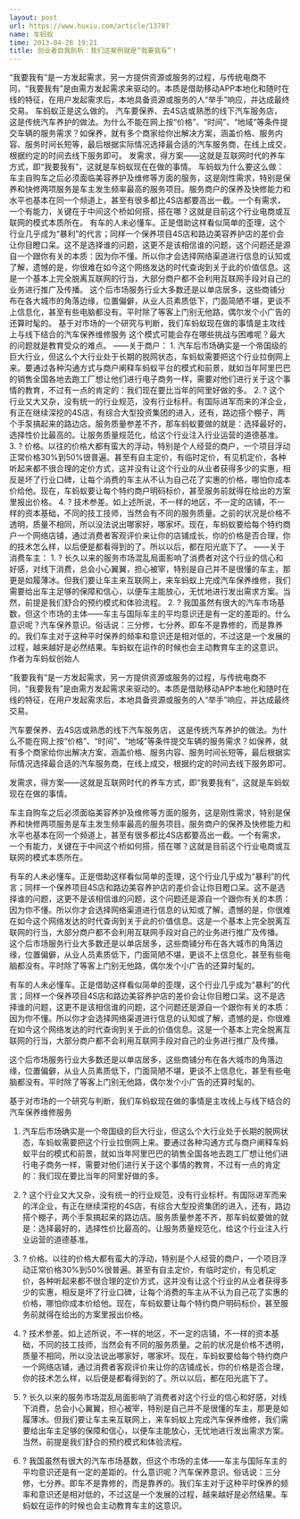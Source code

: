 ```yaml
---
layout: post
url: https://www.huxiu.com/article/13787
name: 车蚂蚁
time: 2013-04-28 19:21
title: 创业者自我剖析：我们这案例就是“我要我有”！
---
```

“我要我有”是一方发起需求，另一方提供资源或服务的过程，与传统电商不同，“我要我有”是由需方发起需求来驱动的。本质是借助移动APP本地化和随时在线的特征，在用户发起需求后，本地具备资源或服务的人“举手”响应，并达成最终交易。 车蚂蚁正是这么做的。 汽车要保养、去4S店或熟悉的线下汽车服务店， 这是传统汽车养护的做法。为什么不能在网上按“价格”、“时间”、“地域”等条件提交车辆的服务需求？如保养，就有多个商家给你出解决方案，涵盖价格、服务内容、服务时间长短等，最后根据实际情况选择最合适的汽车服务商，在线上成交，根据约定的时间去线下服务即可。 发需求，得方案——这就是互联网时代的养车方式，即“我要我有”，这就是车蚂蚁现在在做的事情。 车蚂蚁为什么要这么做： 车主自购车之后必须面临美容养护及维修等方面的服务，这是刚性需求，特别是保养和快修两项服务是车主发生频率最高的服务项目。服务商户的保养及快修能力和水平也基本在同一个频道上，甚至有很多都比4S店都要高出一截。一个有需求，一个有能力，关键在于中间这个桥如何搭，搭在哪？这就是目前这个行业电商或互联网的模式本质所在。 有车的人未必懂车。正是借助这样看似简单的歪理，这个行业几乎成为“暴利”的代言；同样一个保养项目4S店和路边美容养护店的差价会让你目瞪口呆。这不是选择谁的问题，这更不是该相信谁的问题，这个问题还是源自一个跟你有关的本质：因为你不懂。所以你才会选择网络渠道进行信息的认知或了解，遗憾的是，你很难在如今这个网络发达的时代查询到关于此的价值信息。这是一个基本上完全脱离互联网的行当，大部分商户都不会利用互联网手段对自己的业务进行推广及传播。 这个后市场服务行业大多数还是以单店居多，这些商铺分布在各大城市的角落边缘，位置偏僻，从业人员素质低下，门面简陋不堪，更谈不上信息化，甚至有些电脑都没有。平时除了等客上门别无他路，偶尔发个小广告的还算时髦的。 基于对市场的一个研究与判断，我们车蚂蚁现在做的事情是主攻线上与线下结合的汽车保养维修服务 这个模式可能会存在哪些挑战与困难呢？最大的问题就是教育受众的难点。 ——关于商户： 1. 汽车后市场确实是一个帝国级的巨大行业，但这么个大行业处于长期的脱网状态，车蚂蚁需要把这个行业拉倒网上来。要通过各种沟通方式与商户阐释车蚂蚁平台的模式和前景，就如当年阿里巴巴的销售全国各地去跑工厂想让他们进行电子商务一样，需要对他们进行关于这个事情的教育，不过有一点的肯定的：我们现在要比当年的阿里好做的多。 2. ? 这个行业又大又杂，没有统一的行业规范，没有行业标杆。有国际进军而来的洋企业，有正在继续深挖的4S店，有综合大型投资集团的进入，还有，路边搭个棚子，两个手泵搞起来的路边店。服务质量参差不齐，那车蚂蚁要做的就是：选择最好的，选择性价比最高的。让服务质量规范化，给这个行业注入行业运营的道德基准。 3. ? 价格。以往的价格大都有蛮大的浮动，特别是个人经营的商户，一个项目浮动正常价格30%到50%很普遍。甚至有自主定价，有临时定价，有见机定价，各种听起来都不很合理的定价方式，这并没有让这个行业的从业者获得多少的实惠，相反是坏了行业口碑，让每个消费的车主从不认为自己花了实惠的价格，哪怕你成本价给他。现在，车蚂蚁要让每个特约商户明码标价，甚至服务前就得在给出的方案里报出价格。 4. ? 技术参差。如上述所说，不一样的地区，不一定的店铺，不一样的资本基础，不同的技工技师，当然会有不同的服务质量。之前的状况是价格不透明，质量不相同，所以没法说出哪家好，哪家坏。现在，车蚂蚁要给每个特约商户一个网络店铺，通过消费者客观评价来让你的店铺成长，你的价格是否合理，你的技术怎么样，以后便是都看得到的了。所以以后，都在阳光底下了。 ——关于消费车主： 1. ? 长久以来的服务市场混乱局面影响了消费者对这个行业的信心和好感，对线下消费，总会小心翼翼，担心被宰，特别是自己并不是很懂的车主，那更是如履薄冰。但我们要让车主来互联网上，来车蚂蚁上完成汽车保养维修，我们需要给出车主足够的保障和信心，以便车主能放心，无忧地进行发出需求方案。当然，前提是我们舒合的预约模式和体验流程。 2. ? 我国虽然有很大的汽车市场基数，但这个市场的主体——车主与国际车主的平均意识还是有一定的差距的。什么意识呢？汽车保养意识。俗话说：三分修，七分养。即车不是靠修的，而是靠养的。我们车主对于这种平时保养的频率和意识还是相对低的，不过这是一个发展的过程，越来越好是必然结果。车蚂蚁在运作的时候也会主动教育车主的这意识。 作者为车蚂蚁创始人

“我要我有”是一方发起需求，另一方提供资源或服务的过程，与传统电商不同，“我要我有”是由需方发起需求来驱动的。本质是借助移动APP本地化和随时在线的特征，在用户发起需求后，本地具备资源或服务的人“举手”响应，并达成最终交易。

汽车要保养、去4S店或熟悉的线下汽车服务店， 这是传统汽车养护的做法。为什么不能在网上按“价格”、“时间”、“地域”等条件提交车辆的服务需求？如保养，就有多个商家给你出解决方案，涵盖价格、服务内容、服务时间长短等，最后根据实际情况选择最合适的汽车服务商，在线上成交，根据约定的时间去线下服务即可。

发需求，得方案——这就是互联网时代的养车方式，即“我要我有”，这就是车蚂蚁现在在做的事情。

车主自购车之后必须面临美容养护及维修等方面的服务，这是刚性需求，特别是保养和快修两项服务是车主发生频率最高的服务项目。服务商户的保养及快修能力和水平也基本在同一个频道上，甚至有很多都比4S店都要高出一截。一个有需求，一个有能力，关键在于中间这个桥如何搭，搭在哪？这就是目前这个行业电商或互联网的模式本质所在。

有车的人未必懂车。正是借助这样看似简单的歪理，这个行业几乎成为“暴利”的代言；同样一个保养项目4S店和路边美容养护店的差价会让你目瞪口呆。这不是选择谁的问题，这更不是该相信谁的问题，这个问题还是源自一个跟你有关的本质：因为你不懂。所以你才会选择网络渠道进行信息的认知或了解，遗憾的是，你很难在如今这个网络发达的时代查询到关于此的价值信息。这是一个基本上完全脱离互联网的行当，大部分商户都不会利用互联网手段对自己的业务进行推广及传播。 这个后市场服务行业大多数还是以单店居多，这些商铺分布在各大城市的角落边缘，位置偏僻，从业人员素质低下，门面简陋不堪，更谈不上信息化，甚至有些电脑都没有。平时除了等客上门别无他路，偶尔发个小广告的还算时髦的。

有车的人未必懂车。正是借助这样看似简单的歪理，这个行业几乎成为“暴利”的代言；同样一个保养项目4S店和路边美容养护店的差价会让你目瞪口呆。这不是选择谁的问题，这更不是该相信谁的问题，这个问题还是源自一个跟你有关的本质：因为你不懂。所以你才会选择网络渠道进行信息的认知或了解，遗憾的是，你很难在如今这个网络发达的时代查询到关于此的价值信息。这是一个基本上完全脱离互联网的行当，大部分商户都不会利用互联网手段对自己的业务进行推广及传播。

这个后市场服务行业大多数还是以单店居多，这些商铺分布在各大城市的角落边缘，位置偏僻，从业人员素质低下，门面简陋不堪，更谈不上信息化，甚至有些电脑都没有。平时除了等客上门别无他路，偶尔发个小广告的还算时髦的。

基于对市场的一个研究与判断，我们车蚂蚁现在做的事情是主攻线上与线下结合的汽车保养维修服务

1. 汽车后市场确实是一个帝国级的巨大行业，但这么个大行业处于长期的脱网状态，车蚂蚁需要把这个行业拉倒网上来。要通过各种沟通方式与商户阐释车蚂蚁平台的模式和前景，就如当年阿里巴巴的销售全国各地去跑工厂想让他们进行电子商务一样，需要对他们进行关于这个事情的教育，不过有一点的肯定的：我们现在要比当年的阿里好做的多。

2. ? 这个行业又大又杂，没有统一的行业规范，没有行业标杆。有国际进军而来的洋企业，有正在继续深挖的4S店，有综合大型投资集团的进入，还有，路边搭个棚子，两个手泵搞起来的路边店。服务质量参差不齐，那车蚂蚁要做的就是：选择最好的，选择性价比最高的。让服务质量规范化，给这个行业注入行业运营的道德基准。

3. ? 价格。以往的价格大都有蛮大的浮动，特别是个人经营的商户，一个项目浮动正常价格30%到50%很普遍。甚至有自主定价，有临时定价，有见机定价，各种听起来都不很合理的定价方式，这并没有让这个行业的从业者获得多少的实惠，相反是坏了行业口碑，让每个消费的车主从不认为自己花了实惠的价格，哪怕你成本价给他。现在，车蚂蚁要让每个特约商户明码标价，甚至服务前就得在给出的方案里报出价格。

4. ? 技术参差。如上述所说，不一样的地区，不一定的店铺，不一样的资本基础，不同的技工技师，当然会有不同的服务质量。之前的状况是价格不透明，质量不相同，所以没法说出哪家好，哪家坏。现在，车蚂蚁要给每个特约商户一个网络店铺，通过消费者客观评价来让你的店铺成长，你的价格是否合理，你的技术怎么样，以后便是都看得到的了。所以以后，都在阳光底下了。

1. ? 长久以来的服务市场混乱局面影响了消费者对这个行业的信心和好感，对线下消费，总会小心翼翼，担心被宰，特别是自己并不是很懂的车主，那更是如履薄冰。但我们要让车主来互联网上，来车蚂蚁上完成汽车保养维修，我们需要给出车主足够的保障和信心，以便车主能放心，无忧地进行发出需求方案。当然，前提是我们舒合的预约模式和体验流程。

2. ? 我国虽然有很大的汽车市场基数，但这个市场的主体——车主与国际车主的平均意识还是有一定的差距的。什么意识呢？汽车保养意识。俗话说：三分修，七分养。即车不是靠修的，而是靠养的。我们车主对于这种平时保养的频率和意识还是相对低的，不过这是一个发展的过程，越来越好是必然结果。车蚂蚁在运作的时候也会主动教育车主的这意识。

